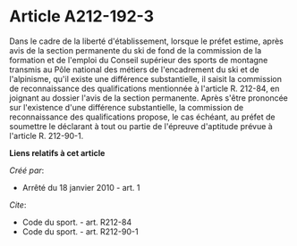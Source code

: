# Article A212-192-3

Dans le cadre de la liberté d'établissement, lorsque le préfet estime, après avis de la section permanente du ski de fond de
la commission de la formation et de l'emploi du Conseil supérieur des sports de montagne transmis au Pôle national des
métiers de l'encadrement du ski et de l'alpinisme, qu'il existe une différence substantielle, il saisit la commission de
reconnaissance des qualifications mentionnée à l'article R. 212-84, en joignant au dossier l'avis de la section permanente.
Après s'être prononcée sur l'existence d'une différence substantielle, la commission de reconnaissance des qualifications
propose, le cas échéant, au préfet de soumettre le déclarant à tout ou partie de l'épreuve d'aptitude prévue à l'article R.
212-90-1.

**Liens relatifs à cet article**

_Créé par_:

  - Arrêté du 18 janvier 2010 - art. 1

_Cite_:

  - Code du sport. - art. R212-84
  - Code du sport. - art. R212-90-1
